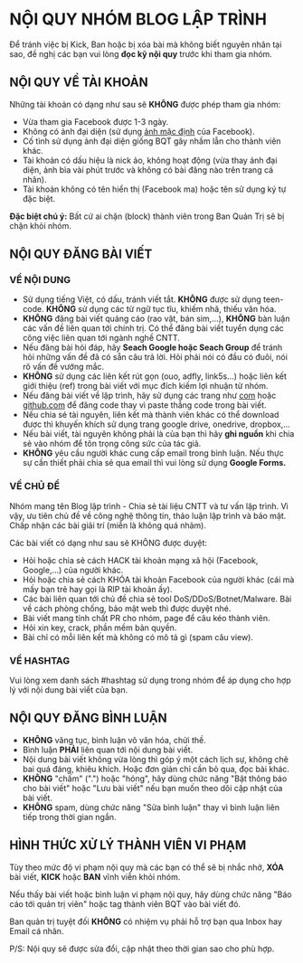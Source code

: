 ﻿#
# NỘI QUY NHÓM BLOG LẬP TRÌNH

Để tránh việc bị Kick, Ban hoặc bị xóa bài mà không biết nguyên nhân tại sao, đề nghị các bạn vui lòng  **đọc kỹ nội quy**  trước khi tham gia nhóm.

## NỘI QUY VỀ TÀI KHOẢN

Những tài khoản có dạng như sau sẽ  **KHÔNG**  được phép tham gia nhóm:

- Vừa tham gia Facebook được 1-3 ngày.
- Không có ảnh đại diện (sử dụng  [ảnh mặc định](https://graph.facebook.com/2/picture?type=large) của Facebook).
- Cố tình sử dụng ảnh đại diện giống BQT gây nhầm lẫn cho thành viên khác.
- Tài khoản có dấu hiệu là nick ảo, không hoạt động (vừa thay ảnh đại diện, ảnh bìa vài phút trước và không có bài đăng nào trên trang cá nhân).
- Tài khoản không có tên hiển thị (Facebook ma) hoặc tên sử dụng ký tự đặc biệt.

**Đặc biệt chú ý:**  Bất cứ ai chặn (block) thành viên trong Ban Quản Trị sẽ bị chặn khỏi nhóm.

## NỘI QUY ĐĂNG BÀI VIẾT

### VỀ NỘI DUNG

- Sử dụng tiếng Việt, có dấu, tránh viết tắt.  **KHÔNG**  được sử dụng teen-code.  **KHÔNG**  sử dụng các từ ngữ tục tĩu, khiếm nhã, thiếu văn hóa.
- **KHÔNG**  đăng bài viết quảng cáo (rao vặt, bán sim,…), **KHÔNG**   bàn luận các vấn đề liên quan tới chính trị. Có thể đăng bài viết tuyển dụng các công việc liên quan tới ngành nghề CNTT.
- Nếu đăng bài hỏi đáp, hãy  **Seach Google hoặc Seach Group** để tránh hỏi những vấn đề đã có sẵn câu trả lời. Hỏi phải nói có đầu có đuôi, nói rõ vấn đề vướng mắc.
- **KHÔNG**  sử dụng các liên kết rút gọn (ouo, adfly, link5s…) hoặc liên kết giới thiệu (ref) trong bài viết với mục đích kiếm lợi nhuận từ nhóm.
- Nếu đăng bài viết về lập trình, hãy sử dụng các trang như  [com](http://pastebin.com/index.php) hoặc  [github.com](https://gist.github.com/) để đăng code thay vì paste thẳng code trong bài viết.
- Nếu chia sẻ tài nguyên, liên kết mà thành viên khác có thể download được thì khuyến khích sử dụng trang google drive, onedrive, dropbox,…
- Nếu bài viết, tài nguyên không phải là của bạn thì hãy  **ghi nguồn**  khi chia sẻ vào nhóm để tôn trọng công sức của tác giả.
- **KHÔNG**  yêu cầu người khác cung cấp email trong bình luận. Nếu thực sự cần thiết phải chia sẻ qua email thì vui lòng sử dụng **Google Forms.**

### VỀ CHỦ ĐỀ

Nhóm mang tên Blog lập trình  - Chia sẻ tài liệu CNTT và tư vấn lập trình. Vì vậy, ưu tiên chủ đề về công nghệ thông tin, thảo luận lập trình và bảo mật. Chấp nhận các bài giải trí (miễn là không quá nhảm).

Các bài viết có dạng như sau sẽ KHÔNG được duyệt:

- Hỏi hoặc chia sẻ cách HACK tài khoản mạng xã hội (Facebook, Google,…) của người khác.
- Hỏi hoặc chia sẻ cách KHÓA tài khoản Facebook của người khác (cái mà mấy bạn trẻ hay gọi là RIP tài khoản ấy).
- Các bài liên quan tới chủ đề chia sẻ tool DoS/DDoS/Botnet/Malware. Bài về cách phòng chống, bảo mật web thì được duyệt nhé.
- Bài viết mang tính chất PR cho nhóm, page để câu kéo thành viên.
- Hỏi xin key, crack, phần mềm bản quyền.
- Bài chỉ có mỗi liên kết mà không có mô tả gì (spam câu view).

### VỀ HASHTAG

Vui lòng xem danh sách #hashtag sử dụng trong nhóm để áp dụng cho hợp lý với nội dung bài viết của bạn.

## NỘI QUY ĐĂNG BÌNH LUẬN

- **KHÔNG**  văng tục, bình luận vô văn hóa, chửi thề.
- Bình luận  **PHẢI**  liên quan tới nội dung bài viết.
- Nội dung bài viết không vừa lòng thì góp ý một cách lịch sự, không chê bai quá đáng, khiêu khích. Hoặc đơn giản chỉ cần bỏ qua, đọc bài khác.
- **KHÔNG**  &quot;chấm&quot; (&quot;.&quot;) hoặc &quot;hóng&quot;, hãy dùng chức năng &quot;Bật thông báo cho bài viết&quot; hoặc &quot;Lưu bài viết&quot; nếu bạn muốn theo dõi cập nhật của bài viết.
- **KHÔNG**  spam, dùng chức năng &quot;Sửa bình luận&quot; thay vì bình luận liên tiếp trong thời gian ngắn.

## HÌNH THỨC XỬ LÝ THÀNH VIÊN VI PHẠM

Tùy theo mức độ vi phạm nội quy mà các bạn có thể sẽ bị nhắc nhở,  **XÓA**  bài viết,  **KICK**  hoặc  **BAN** vĩnh viễn khỏi nhóm.

Nếu thấy bài viết hoặc bình luận vi phạm nội quy, hãy dùng chức năng &quot;Báo cáo tới quản trị viên&quot; hoặc tag thành viên BQT vào bài viết đó.

Ban quản trị tuyệt đối  **KHÔNG**  có nhiệm vụ phải hỗ trợ bạn qua Inbox hay Email cá nhân.

P/S: Nội quy sẽ được sửa đổi, cập nhật theo thời gian sao cho phù hợp.